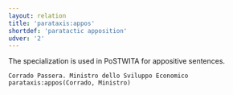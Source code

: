 ```yaml
---
layout: relation
title: 'parataxis:appos'
shortdef: 'paratactic apposition'
udver: '2'
---
```


The specialization is used in PoSTWITA for appositive sentences.  

~~~ sdparse
Corrado Passera. Ministro dello Sviluppo Economico
parataxis:appos(Corrado, Ministro) 
~~~

<!-- Interlanguage links updated Út zář 29 20:32:01 CEST 2020 -->
